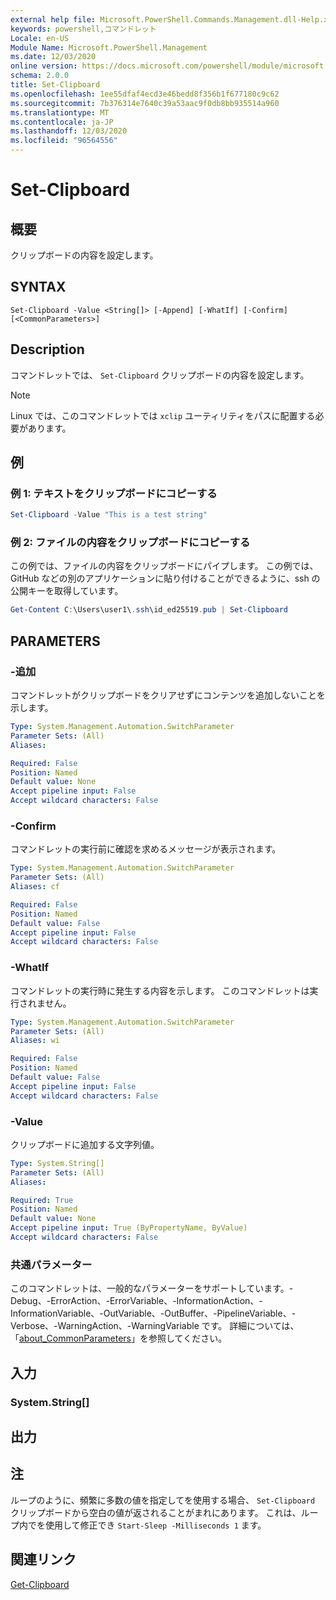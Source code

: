 ```yaml
---
external help file: Microsoft.PowerShell.Commands.Management.dll-Help.xml
keywords: powershell,コマンドレット
Locale: en-US
Module Name: Microsoft.PowerShell.Management
ms.date: 12/03/2020
online version: https://docs.microsoft.com/powershell/module/microsoft.powershell.management/set-clipboard?view=powershell-7.1&WT.mc_id=ps-gethelp
schema: 2.0.0
title: Set-Clipboard
ms.openlocfilehash: 1ee55dfaf4ecd3e46bedd8f356b1f677180c9c62
ms.sourcegitcommit: 7b376314e7640c39a53aac9f0db8bb935514a960
ms.translationtype: MT
ms.contentlocale: ja-JP
ms.lasthandoff: 12/03/2020
ms.locfileid: "96564556"
---
```

# Set-Clipboard

## 概要
クリップボードの内容を設定します。

## SYNTAX

```
Set-Clipboard -Value <String[]> [-Append] [-WhatIf] [-Confirm] [<CommonParameters>]
```

## Description

コマンドレットでは、 `Set-Clipboard` クリップボードの内容を設定します。

> [!NOTE]
> Linux では、このコマンドレットでは `xclip` ユーティリティをパスに配置する必要があります。

## 例

### 例 1: テキストをクリップボードにコピーする

```powershell
Set-Clipboard -Value "This is a test string"
```

### 例 2: ファイルの内容をクリップボードにコピーする

この例では、ファイルの内容をクリップボードにパイプします。 この例では、GitHub などの別のアプリケーションに貼り付けることができるように、ssh の公開キーを取得しています。

```powershell
Get-Content C:\Users\user1\.ssh\id_ed25519.pub | Set-Clipboard
```

## PARAMETERS

### -追加

コマンドレットがクリップボードをクリアせずにコンテンツを追加しないことを示します。

```yaml
Type: System.Management.Automation.SwitchParameter
Parameter Sets: (All)
Aliases:

Required: False
Position: Named
Default value: None
Accept pipeline input: False
Accept wildcard characters: False
```

### -Confirm

コマンドレットの実行前に確認を求めるメッセージが表示されます。

```yaml
Type: System.Management.Automation.SwitchParameter
Parameter Sets: (All)
Aliases: cf

Required: False
Position: Named
Default value: False
Accept pipeline input: False
Accept wildcard characters: False
```

### -WhatIf

コマンドレットの実行時に発生する内容を示します。 このコマンドレットは実行されません。

```yaml
Type: System.Management.Automation.SwitchParameter
Parameter Sets: (All)
Aliases: wi

Required: False
Position: Named
Default value: False
Accept pipeline input: False
Accept wildcard characters: False
```

### -Value

クリップボードに追加する文字列値。

```yaml
Type: System.String[]
Parameter Sets: (All)
Aliases:

Required: True
Position: Named
Default value: None
Accept pipeline input: True (ByPropertyName, ByValue)
Accept wildcard characters: False
```

### 共通パラメーター

このコマンドレットは、一般的なパラメーターをサポートしています。-Debug、-ErrorAction、-ErrorVariable、-InformationAction、-InformationVariable、-OutVariable、-OutBuffer、-PipelineVariable、-Verbose、-WarningAction、-WarningVariable です。 詳細については、「[about_CommonParameters](https://go.microsoft.com/fwlink/?LinkID=113216)」を参照してください。

## 入力

### System.String[]

## 出力

## 注

ループのように、頻繁に多数の値を指定してを使用する場合、 `Set-Clipboard` クリップボードから空白の値が返されることがまれにあります。 これは、ループ内でを使用して修正でき `Start-Sleep -Milliseconds 1` ます。

## 関連リンク

[Get-Clipboard](Get-Clipboard.md)
